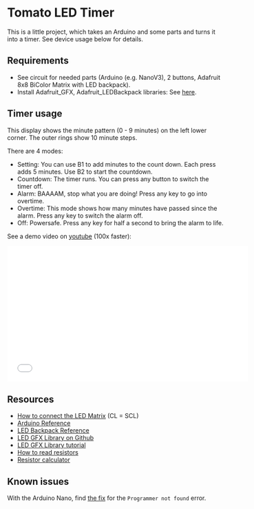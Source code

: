 # Tomato LED Timer

This is a little project, which takes an Arduino and some parts and turns it into a timer.
See device usage below for details.

## Requirements

* See circuit for needed parts (Arduino (e.g. NanoV3), 2 buttons, Adafruit 8x8 BiColor Matrix with LED backpack).
* Install Adafruit_GFX, Adafruit_LEDBackpack libraries: See [here](https://learn.adafruit.com/adafruit-led-backpack/1-2-8x8-matrix).

## Timer usage

This display shows the minute pattern (0 - 9 minutes) on the left lower corner. The outer rings show 10 minute steps.

There are 4 modes:

* Setting: You can use B1 to add minutes to the count down. Each press adds 5 minutes. Use B2 to start the countdown.
* Countdown: The timer runs. You can press any button to switch the timer off.
* Alarm: BAAAAM, stop what you are doing! Press any key to go into overtime.
* Overtime: This mode shows how many minutes have passed since the alarm. Press any key to switch the alarm off.
* Off: Powersafe. Press any key for half a second to bring the alarm to life.

See a demo video on [youtube](http://youtu.be/PVaG_D6qm80) (100x faster):

<iframe width="560" height="315" src="//www.youtube.com/embed/PVaG_D6qm80" frameborder="0" allowfullscreen></iframe>

## Resources

* [How to connect the LED Matrix](https://learn.adafruit.com/adafruit-led-backpack/1-2-8x8-matrix#mini-8x8-matrix-software) (CL = SCL)
* [Arduino Reference](http://arduino.cc/en/Reference/HomePage)
* [LED Backpack Reference](https://github.com/adafruit/Adafruit-LED-Backpack-Library/blob/master/Adafruit_LEDBackpack.h)
* [LED GFX Library on Github](https://github.com/adafruit/Adafruit-GFX-Library)
* [LED GFX Library tutorial](https://learn.adafruit.com/adafruit-gfx-graphics-library/graphics-primitives)
* [How to read resistors](http://elektronik-kurs.net/elektrotechnik/farbcode-toleranzen-normreihen-leistung/)
* [Resistor calculator](https://www.ph-ludwigsburg.de/html/2f-tech-s-01/studium/Veranstaltungsmaterial/Programme/Widerstand%20Farbcode%204%20und%205%20Ringe_DIN%2041429.htm)

## Known issues

With the Arduino Nano, find [the fix](http://stackoverflow.com/a/20735393) for the `Programmer not found` error.